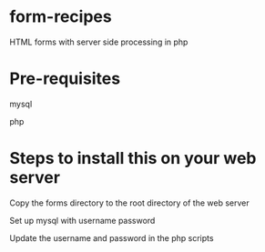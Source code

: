# form-recipes
HTML forms with server side processing in php

# Pre-requisites
mysql

php

# Steps to install this on your web server
Copy the forms directory to the root directory of the web server

Set up mysql with username password

Update the username and password in the php scripts

